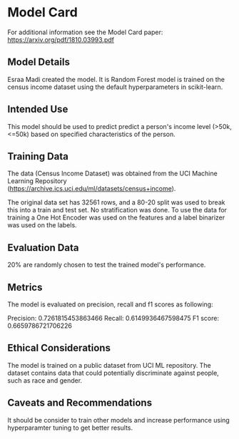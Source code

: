 # Model Card

For additional information see the Model Card paper: https://arxiv.org/pdf/1810.03993.pdf

## Model Details
Esraa Madi created the model. It is Random Forest model is trained on the census income dataset using the default hyperparameters in scikit-learn.

## Intended Use
This model should be used to predict predict a person's income level (>50k, <=50k) based on specified characteristics of the person.

## Training Data
The data (Census Income Dataset) was obtained from the UCI Machine Learning Repository (https://archive.ics.uci.edu/ml/datasets/census+income).

The original data set has 32561 rows, and a 80-20 split was used to break this into a train and test set. No stratification was done. To use the data for training a One Hot Encoder was used on the features and a label binarizer was used on the labels.

## Evaluation Data
20% are randomly chosen to test the trained model's performance.

## Metrics
The model is evaluated on precision, recall and f1 scores as following:

Precision: 0.7261815453863466
Recall: 0.6149936467598475
F1 score: 0.6659786721706226

## Ethical Considerations
The model is trained on a public dataset from UCI ML repository. The dataset contains data that could potentially discriminate against people, such as race and gender.

## Caveats and Recommendations
It should be consider to train other models and increase performance using hyperparamter tuning to get better results.
